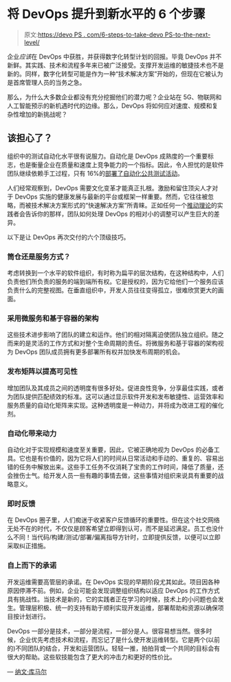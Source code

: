 # 将 DevOps 提升到新水平的 6 个步骤

> 原文:[https://devo PS . com/6-steps-to-take-devo PS-to-the-next-level/](https://devops.com/6-steps-to-take-devops-to-the-next-level/)

企业*应该*在 DevOps 中获胜，并获得数字化转型计划的回报。毕竟 DevOps 并不新鲜。其实践、技术和流程多年来已被广泛接受。支撑开发运维的敏捷技术也不是新的。同样，数字化转型可能是作为一种“技术解决方案”开始的，但现在它被认为是首席管理人员的当务之急。

那么，为什么大多数企业都没有充分挖掘他们的潜力呢？企业站在 5G、物联网和人工智能预示的新机遇时代的边缘。那么，DevOps 将如何应对速度、规模和复杂性增加的新挑战呢？

## 该担心了？

组织中的测试自动化水平很有说服力。自动化是 DevOps 成熟度的一个重要标志，也是衡量企业在质量和速度上竞争能力的一个指标。因此，令人担忧的是软件团队继续依赖手工过程，只有 16%的[部署了自动化公共测试活动](https://www.capgemini.com/service/world-quality-report-2017-18/)。

人们经常观察到，DevOps 需要文化变革才能真正扎根。激励和留住顶尖人才对于 DevOps 实施的健康发展与最新的平台或框架一样重要。然而，它往往被忽略，而被技术解决方案形式的“快速解决方案”所青睐。正如任何一个[推动理论](https://en.wikipedia.org/wiki/Nudge_theory)的实践者会告诉你的那样，团队如何处理 DevOps 的相对小的调整可以产生巨大的差异。

以下是让 DevOps 再次交付的六个顶级技巧。

### **筒仓还是服务方式？**

考虑转换到一个水平的软件组织，有时称为扁平的层次结构，在这种结构中，人们负责他们所负责的服务的端到端所有权。它是授权的，因为它给他们一个服务应该负责什么的完整视图。在垂直组织中，开发人员往往变得孤立，很难欣赏更大的画面。

### **采用微服务和基于容器的架构**

这些技术进步影响了团队的建立和运作。他们的相对隔离迫使团队独立组织。随之而来的是灵活的工作方式和对整个生命周期的责任。将微服务和基于容器的架构视为 DevOps 团队成员拥有更多部署所有权并加快发布周期的机会。

### **发布矩阵以提高可见性**

增加团队及其成员之间的透明度有很多好处。促进良性竞争，分享最佳实践，或者为团队提供匹配绩效的标准。这可以通过显示软件开发和发布敏捷性、运营效率和服务质量的自动化矩阵来实现。这种透明度是一种动力，并将成为改进工程的催化剂。

### **自动化带来动力**

自动化对于实现规模和速度至关重要，因此，它被正确地视为 DevOps 的必备工具。它也是有价值的，因为它将人们的时间从日常活动和手动的、重复的、容易出错的任务中解放出来。这些手工任务不仅消耗了宝贵的工作时间，降低了质量，还会挫伤士气。给开发人员一些有趣的事情去做，这些事情对组织来说具有重要的战略意义。

### **即时反馈**

在 DevOps 圈子里，人们痴迷于收紧客户反馈循环的重要性。但在这个社交网络无处不在的时代，不仅仅是顾客希望立即得到认可，而不是延迟满足。员工也没什么不同！当代码/构建/测试/部署/偏离指导方针时，立即提供反馈，以便可以立即采取纠正措施。

### **自上而下的承诺**

开发运维需要高管层的承诺。在 DevOps 实现的早期阶段尤其如此。项目因各种原因停滞不前。例如，企业可能会发现调整组织结构以适应 DevOps 的工作方式具有挑战性。当技术是新的，它的实践者正在学习的时候，技术上的小问题也会发生。管理层积极、统一的支持有助于顺利实现开发运维，部署帮助和资源以确保项目按计划进行。

DevOps 一部分是技术，一部分是流程，一部分是人。很容易想当然。很多时候，企业优先考虑技术和流程，而忘记了是什么使开发运维转型。它是两个(以前的)不同团队的结合，开发和运营团队。轻轻一推，拍拍背或一个共同的目标会有很大的帮助。这些软技能包含了更大的冲击力和更好的性价比。

— [纳文·库马尔](https://devops.com/author/naveen-kumar/)